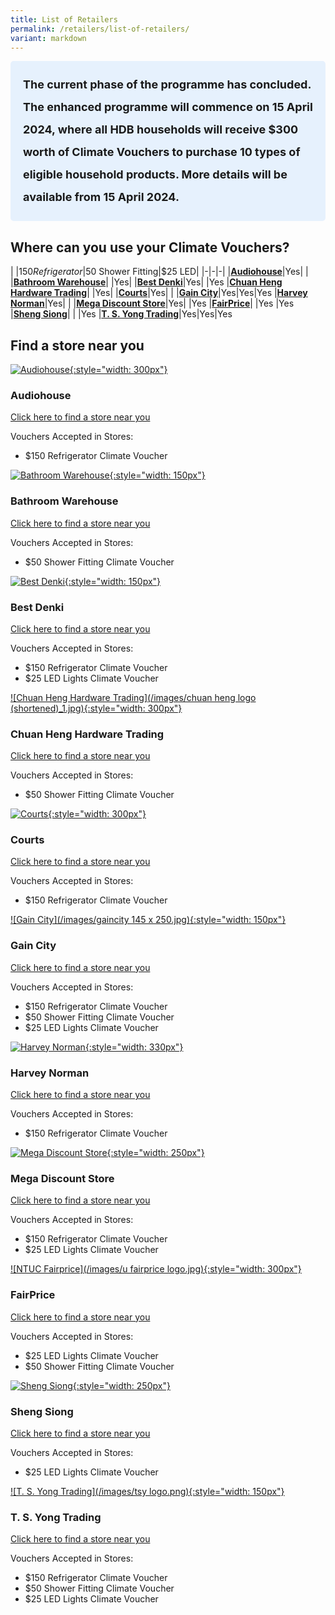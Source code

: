 ```yaml
---
title: List of Retailers
permalink: /retailers/list-of-retailers/
variant: markdown
---
```

  <style> .light-blue-box { background-color: #E6F1FD; padding: 20px; border-radius: 5px; font-weight: bold; font-size: 18px; line-height: 2;} </style>   <div class="light-blue-box"> The current phase of the programme has concluded. The enhanced programme will commence on 15 April 2024, where all HDB households will receive $300 worth of Climate Vouchers to purchase 10 types of eligible household products. More details will be available from 15 April 2024. </div>  

## Where can you use your Climate Vouchers?

|  |$150 Refrigerator|$50 Shower Fitting|$25 LED|
|-|-|-|
|[**Audiohouse**](https://audiohouse.com.sg/#footer)|Yes| |
|[**Bathroom Warehouse**](https://bathroomwarehouse.com.sg/contact/)| |Yes|
|[**Best Denki**](https://www.bestdenki.com.sg/store-locator)|Yes| |Yes
|[**Chuan Heng Hardware Trading**](https://www.chuanheng.sg/)| |Yes|
|[**Courts**](https://www.courts.com.sg/)|Yes| |
|[**Gain City**](https://www.gaincity.com/customer-service/store-locations)|Yes|Yes|Yes
|[**Harvey Norman**](https://www.harveynorman.com.sg/store-finder.html)|Yes| |
|[**Mega Discount Store**](https://megadiscountstore.com.sg/pages/contact-us)|Yes| |Yes
|[**FairPrice**](https://www.fairprice.com.sg/store-locator)| |Yes |Yes
|[**Sheng Siong**](https://corporate.shengsiong.com.sg/store-locator/)| | |Yes
|[**T. S. Yong Trading**](https://www.facebook.com/tsyongtrading/about/)|Yes|Yes|Yes


## Find a store near you

[![Audiohouse](/images/audiohouse-logo.jpg){:style="width: 300px"}](https://audiohouse.com.sg/#footer)

### Audiohouse

[Click here to find a store near you](https://audiohouse.com.sg/#footer) 

Vouchers Accepted in Stores:
- $150 Refrigerator Climate Voucher



[![Bathroom Warehouse](/images/bathroomwarehouse-logo.png){:style="width: 150px"}](https://bathroomwarehouse.com.sg/contact/)

### Bathroom Warehouse

[Click here to find a store near you](https://bathroomwarehouse.com.sg/contact/) 

Vouchers Accepted in Stores:
- $50 Shower Fitting Climate Voucher    




[![Best Denki](/images/bestdenki.jpg){:style="width: 150px"}](https://www.bestdenki.com.sg/store-locator)

### Best Denki

[Click here to find a store near you](https://www.bestdenki.com.sg/store-locator)

Vouchers Accepted in Stores:
- $150 Refrigerator Climate Voucher
- $25 LED Lights Climate Voucher




[![Chuan Heng Hardware Trading](/images/chuan heng logo (shortened)_1.jpg){:style="width: 300px"}](https://chuanheng.sg)

### Chuan Heng Hardware Trading

[Click here to find a store near you](https://www.chuanheng.sg/contact-us)

Vouchers Accepted in Stores:
- $50 Shower Fitting Climate Voucher    




[![Courts](/images/courtslogo.png){:style="width: 300px"}](https://www.courts.com.sg/)

### Courts

[Click here to find a store near you](https://www.courts.com.sg/storelocator)

Vouchers Accepted in Stores:
- $150 Refrigerator Climate Voucher




[![Gain City](/images/gaincity 145 x 250.jpg){:style="width: 150px"}](https://www.gaincity.com/customer-service/store-locations)

### Gain City

[Click here to find a store near you](https://www.gaincity.com/customer-service/store-locations) 

Vouchers Accepted in Stores:
- $150 Refrigerator Climate Voucher
- $50 Shower Fitting Climate Voucher
- $25 LED Lights Climate Voucher




[![Harvey Norman](/images/hn-logo.png){:style="width: 330px"}](https://www.harveynorman.com.sg/store-finder.html) 

### Harvey Norman

[Click here to find a store near you](https://www.harveynorman.com.sg/store-finder.html)

Vouchers Accepted in Stores:
- $150 Refrigerator Climate Voucher


 [![Mega Discount Store](/images/megadiscountstore.png){:style="width: 250px"}](https://megadiscountstore.com.sg/pages/contact-us)

### Mega Discount Store

[Click here to find a store near you](https://megadiscountstore.com.sg/pages/contact-us) 

Vouchers Accepted in Stores:
- $150 Refrigerator Climate Voucher
- $25 LED Lights Climate Voucher




[![NTUC Fairprice](/images/u fairprice logo.jpg){:style="width: 300px"}](https://www.fairprice.com.sg/store-locator)

### FairPrice

[Click here to find a store near you](https://www.fairprice.com.sg/store-locator)

Vouchers Accepted in Stores:
- $25 LED Lights Climate Voucher
- $50 Shower Fitting Climate Voucher



[![Sheng Siong](/images/shengsiongwt(centre).jpg){:style="width: 250px"}](https://www.signify.com/en-sg/contact)

### Sheng Siong

[Click here to find a store near you](https://corporate.shengsiong.com.sg/store-locator/) 

Vouchers Accepted in Stores:
- $25 LED Lights Climate Voucher



[![T. S. Yong Trading](/images/tsy logo.png){:style="width: 150px"}](https://www.facebook.com/tsyongtrading/about/)

### T. S. Yong Trading

[Click here to find a store near you](https://www.facebook.com/tsyongtrading/about/)

Vouchers Accepted in Stores:
- $150 Refrigerator Climate Voucher
- $50 Shower Fitting Climate Voucher
- $25 LED Lights Climate Voucher